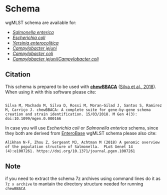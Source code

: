 # Schema
wgMLST schema are available for:
* [*Salmonella enterica*](https://github.com/INNUENDOCON/chewBBACA_schemas/blob/master/Salmonellaenterica.md)
* [*Escherichia coli*](https://github.com/INNUENDOCON/chewBBACA_schemas/blob/master/Escherichiacoli.md)
* [*Yersinia enterocolitica*](https://github.com/INNUENDOCON/chewBBACA_schemas/blob/master/Yersiniaenterocolitica.md)
* [*Campylobacter jejuni*](https://github.com/INNUENDOCON/chewBBACA_schemas/blob/master/Campylobacterjejuni.md)
* [*Campylobacter coli*](https://github.com/INNUENDOCON/chewBBACA_schema/blob/master/Campylobactercoli.md)
* [*Campylobacter jejuni*/*Campylobacter coli*](https://github.com/INNUENDOCON/chewBBACA_schema/blob/master/Ccoli_Cjejuni.md)


## Citation
This schema is prepared to be used with [**chewBBACA**](https://github.com/B-UMMI/chewBBACA/wiki) ([Silva et al., 2018](http://mgen.microbiologyresearch.org/content/journal/mgen/10.1099/mgen.0.000166)). When using it with this software please cite:
```

Silva M, Machado M, Silva D, Rossi M, Moran-Gilad J, Santos S, Ramirez M, Carriço J. chewBBACA: A complete suite for gene-by-gene schema creation and strain identification. 15/03/2018. M Gen 4(3): doi:10.1099/mgen.0.000166

```
In case you will use *Escherichia coli* or *Salmonella enterica* schema, since they both are derived from [EnteroBase](http://enterobase.warwick.ac.uk/) wgMLST schema please also cite:
```
Alikhan N-F, Zhou Z, Sergeant MJ, Achtman M (2018) A genomic overview of the population structure of Salmonella.  PLoS Genet 14 (4):e1007261. https://doi.org/10.1371/journal.pgen.1007261
```
## Note
if you need to extract the schema 7z archives using command lines do it as `7z x archive` to mantain the directory structure needed for running `chewBBACA`

